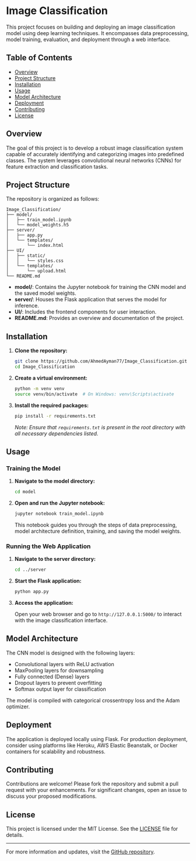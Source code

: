 
# Image Classification

This project focuses on building and deploying an image classification model using deep learning techniques. It encompasses data preprocessing, model training, evaluation, and deployment through a web interface.

## Table of Contents

- [Overview](#overview)
- [Project Structure](#project-structure)
- [Installation](#installation)
- [Usage](#usage)
- [Model Architecture](#model-architecture)
- [Deployment](#deployment)
- [Contributing](#contributing)
- [License](#license)

## Overview

The goal of this project is to develop a robust image classification system capable of accurately identifying and categorizing images into predefined classes. The system leverages convolutional neural networks (CNNs) for feature extraction and classification tasks.

## Project Structure

The repository is organized as follows:

```
Image_Classification/
├── model/
│   ├── train_model.ipynb
│   └── model_weights.h5
├── server/
│   ├── app.py
│   └── templates/
│       └── index.html
├── UI/
│   ├── static/
│   │   └── styles.css
│   └── templates/
│       └── upload.html
└── README.md
```

- **model/**: Contains the Jupyter notebook for training the CNN model and the saved model weights.
- **server/**: Houses the Flask application that serves the model for inference.
- **UI/**: Includes the frontend components for user interaction.
- **README.md**: Provides an overview and documentation of the project.

## Installation

1. **Clone the repository:**

   ```bash
   git clone https://github.com/AhmedAyman77/Image_Classification.git
   cd Image_Classification
   ```

2. **Create a virtual environment:**

   ```bash
   python -m venv venv
   source venv/bin/activate  # On Windows: venv\Scripts\activate
   ```

3. **Install the required packages:**

   ```bash
   pip install -r requirements.txt
   ```

   *Note: Ensure that `requirements.txt` is present in the root directory with all necessary dependencies listed.*

## Usage

### Training the Model

1. **Navigate to the model directory:**

   ```bash
   cd model
   ```

2. **Open and run the Jupyter notebook:**

   ```bash
   jupyter notebook train_model.ipynb
   ```

   This notebook guides you through the steps of data preprocessing, model architecture definition, training, and saving the model weights.

### Running the Web Application

1. **Navigate to the server directory:**

   ```bash
   cd ../server
   ```

2. **Start the Flask application:**

   ```bash
   python app.py
   ```

3. **Access the application:**

   Open your web browser and go to `http://127.0.0.1:5000/` to interact with the image classification interface.

## Model Architecture

The CNN model is designed with the following layers:

- Convolutional layers with ReLU activation
- MaxPooling layers for downsampling
- Fully connected (Dense) layers
- Dropout layers to prevent overfitting
- Softmax output layer for classification

The model is compiled with categorical crossentropy loss and the Adam optimizer.

## Deployment

The application is deployed locally using Flask. For production deployment, consider using platforms like Heroku, AWS Elastic Beanstalk, or Docker containers for scalability and robustness.

## Contributing

Contributions are welcome! Please fork the repository and submit a pull request with your enhancements. For significant changes, open an issue to discuss your proposed modifications.

## License

This project is licensed under the MIT License. See the [LICENSE](LICENSE) file for details.

---

For more information and updates, visit the [GitHub repository](https://github.com/AhmedAyman77/Image_Classification).
